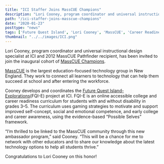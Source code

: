 ```yaml
---
title: "ICI Staffer Joins MassCUE Champions"
description: "Lori Cooney, program coordinator and universal instructional design specialist at ICI and 2012 MassCUE Pathfinder recipient, has been invited to join the inaugural cohort of MassCUE Champions."
path: "/ici-staffer-joins-masscue-champions"
date: "2020-01-23"
posttype: "news"
tags: ['Future Quest Island', 'Lori Cooney', 'MassCUE', 'Career Readiness' ,'Community Inclusion']
thumbnail: "../../images/ICI.png"
---
```


Lori Cooney, program coordinator and universal instructional design specialist at ICI and 2012 MassCUE Pathfinder recipient, has been invited to join the inaugural cohort of [MassCUE Champions](https://www.masscue.org/masscue-champions/).

[MassCUE](https://www.masscue.org/) is the largest education-focused technology group in New England. They work to connect all learners to technology that can help them succeed at school and after entering the workforce.

Cooney develops and coordinates the [Future Quest Island-Explorations](https://thinkcollege.net/about/what-is-think-college/future-quest-island-explorations)(FQI-E) project at ICI. FQI-E is an online accessible college and career readiness curriculum for students with and without disability in grades 3–5. The curriculum uses gaming strategies to motivate and support improved self-concept, social and emotional competence, and early college and career awareness, using the evidence-based “Possible Selves” framework.

“I’m thrilled to be linked to the MassCUE community through this new ambassador program,” said Cooney. “This will be a chance for me to network with other educators and to share our knowledge about the latest technology options to help all students thrive.”

Congratulations to Lori Cooney on this honor!
